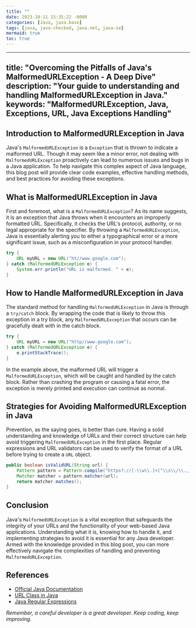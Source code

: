 ```yaml
---
title: ""
date: 2023-10-11 15:35:22 -0000
categories: [Java, java.base]
tags: [java, java-checked, java.net, java-se]
mermaid: true
toc: true
---
```


---
title: "Overcoming the Pitfalls of Java's MalformedURLException - A Deep Dive"
description: "Your guide to understanding and handling MalformedURLException in Java."
keywords: "MalformedURLException, Java, Exceptions, URL, Java Exceptions Handling"
---

## Introduction to MalformedURLException in Java

Java's `MalformedURLException` is a `Exception` that is thrown to indicate a malformed URL. Though it may seem like a minor error, not dealing with `MalformedURLException` proactively can lead to numerous issues and bugs in a Java application. To help navigate this complex aspect of Java language, this blog post will provide clear code examples, effective handling methods, and best practices for avoiding these exceptions.

## What is MalformedURLException in Java

First and foremost, what is a `MalformedURLException`? As its name suggests, it is an exception that Java throws when it encounters an improperly formatted URL. Specifically, it checks the URL's protocol, authority, or no legal appropriate for the specifier. By throwing a `MalformedURLException`, Java is essentially alerting you to either a typographical error or a more significant issue, such as a misconfiguration in your protocol handler.

```java
try {
    URL myURL = new URL("ht//www.google.com");
} catch (MalformedURLException e) {
    System.err.println("URL is malformed. " + e);
}
```

## How to Handle MalformedURLException in Java

The standard method for handling `MalformedURLException` in Java is through a `try/catch` block. By wrapping the code that is likely to throw this exception in a try block, any `MalformedURLException` that occurs can be gracefully dealt with in the catch block.

```java
try {
    URL myURL = new URL("http//www.google.com");
} catch (MalformedURLException e) {
    e.printStackTrace();
}
```

In the example above, the malformed URL will trigger a `MalformedURLException`, which will be caught and handled by the catch block. Rather than crashing the program or causing a fatal error, the exception is merely printed and execution can continue as normal.

## Strategies for Avoiding MalformedURLException in Java

Prevention, as the saying goes, is better than cure. Having a solid understanding and knowledge of URLs and their correct structure can help avoid triggering `MalformedURLException` in the first place. Regular expressions and URL validators can be used to verify the format of a URL before trying to create a `URL` object.

```java
public boolean isValidURL(String url) {
    Pattern pattern = Pattern.compile("https?://[-\\w\\.]+[^\\s\\/\\.,]+\\.[a-z]{2,4}(:\\d+)?(/([\\w/_.]*(\\?\\S+)?(#\\S+)?)?)?");
    Matcher matcher = pattern.matcher(url);
    return matcher.matches();
}
```

## Conclusion

Java's `MalformedURLException` is a vital exception that safeguards the integrity of your URLs and the functionality of your web-based Java applications. Understanding what it is, knowing how to handle it, and implementing strategies to avoid it is essential for any Java developer. Armed with the knowledge provided in this blog post, you can more effectively navigate the complexities of handling and preventing `MalformedURLException`.

## References
- [Official Java Documentation](https://docs.oracle.com/javase/7/docs/api/java/net/MalformedURLException.html)
- [URL Class in Java](https://docs.oracle.com/javase/7/docs/api/java/net/URL.html)
- [Java Regular Expressions](https://docs.oracle.com/javase/7/docs/api/java/util/regex/Pattern.html)

*Remember, a careful developer is a great developer. Keep coding, keep improving.*